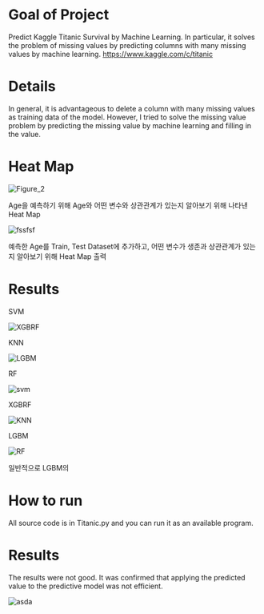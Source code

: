 # Goal of Project
Predict Kaggle Titanic Survival by Machine Learning. In particular, it solves the problem of missing values by predicting columns with many missing values by machine learning. https://www.kaggle.com/c/titanic

# Details
In general, it is advantageous to delete a column with many missing values as training data of the model. However, I tried to solve the missing value problem by predicting the missing value by machine learning and filling in the value.

# Heat Map
![Figure_2](https://user-images.githubusercontent.com/59387983/83992613-db1ed280-a98b-11ea-966c-149fa4d6abb9.png)

Age을 예측하기 위해 Age와 어떤 변수와 상관관계가 있는지 알아보기 위해 나타낸 Heat Map

![fssfsf](https://user-images.githubusercontent.com/59387983/83993144-92681900-a98d-11ea-8289-80bdd422bf9a.png)

예측한 Age를 Train, Test Dataset에 추가하고, 어떤 변수가 생존과 상관관계가 있는지 알아보기 위해 Heat Map 출력

# Results
SVM

![XGBRF](https://user-images.githubusercontent.com/59387983/83993464-7c0e8d00-a98e-11ea-8930-01983816a0c9.PNG)

KNN

![LGBM](https://user-images.githubusercontent.com/59387983/83993466-7ca72380-a98e-11ea-8846-2d4da5bd74b7.PNG)

RF

![svm](https://user-images.githubusercontent.com/59387983/83993470-7ca72380-a98e-11ea-873c-4af332dd5c71.PNG)

XGBRF

![KNN](https://user-images.githubusercontent.com/59387983/83993471-7d3fba00-a98e-11ea-88f3-2cc978fbba19.PNG)

LGBM

![RF](https://user-images.githubusercontent.com/59387983/83993472-7dd85080-a98e-11ea-952c-6b429cccff2c.PNG)

일반적으로 LGBM의 

# How to run
All source code is in Titanic.py and you can run it as an available program.

# Results
The results were not good. It was confirmed that applying the predicted value to the predictive model was not efficient.

![asda](https://user-images.githubusercontent.com/59387983/83747188-3e161e00-a69b-11ea-9e1d-446b2c123268.PNG)
